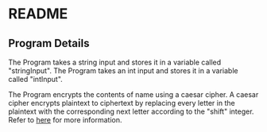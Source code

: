 # README

## Program Details

The Program takes a string input and stores it in a variable called "stringInput".
The Program takes an int input and stores it in a variable called "intInput".

The Program encrypts the contents of name using a caesar cipher.
A caesar cipher encrypts plaintext to ciphertext by replacing every letter in the plaintext with the corresponding next letter according to the "shift" integer. Refer to [here](https://en.wikipedia.org/wiki/Caesar_cipher) for more information.